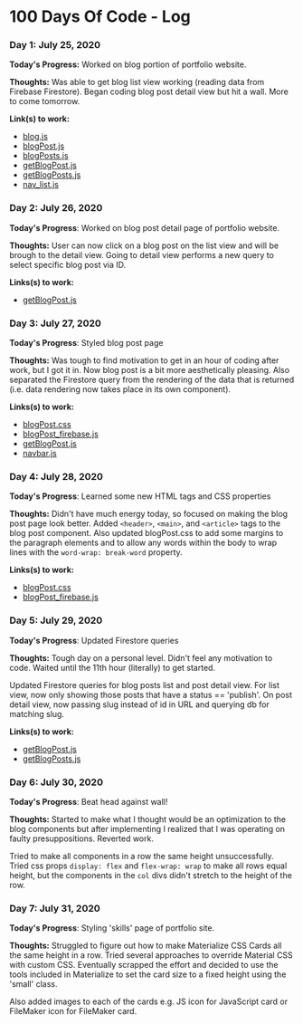 # 100 Days Of Code - Log

### Day 1: July 25, 2020

**Today's Progress:** Worked on blog portion of portfolio website.

**Thoughts:** Was able to get blog list view working (reading data from Firebase Firestore). Began coding blog post detail view but hit a wall. More to come tomorrow.

**Link(s) to work:**
- [blog.js](Code/Day_001/blog.js)
- [blogPost.js](Code/Day_001/blogPost.js)
- [blogPosts.js](Code/Day_001/blogPosts.js)
- [getBlogPost.js](Code/Day_001/getBlogPost.js)
- [getBlogPosts.js](Code/Day_001/getBlogPosts.js)
- [nav_list.js](Code/Day_001/nav_list.js)

### Day 2: July 26, 2020

**Today's Progress**: Worked on blog post detail page of portfolio website.

**Thoughts:** User can now click on a blog post on the list view and will be brough to the detail view. Going to detail view performs a new query to select specific blog post via ID.

**Links(s) to work:**
- [getBlogPost.js](Code/Day_002/getBlogPost.js)

### Day 3: July 27, 2020

**Today's Progress**: Styled blog post page

**Thoughts:** Was tough to find motivation to get in an hour of coding after work, but I got it in. Now blog post is a bit more aesthetically pleasing. Also separated the Firestore query from the rendering of the data that is returned (i.e. data rendering now takes place in its own component).

**Links(s) to work:**
- [blogPost.css](Code/Day_003/blogPost.css)
- [blogPost_firebase.js](Code/Day_003/blogPost_firebase.js)
- [getBlogPost.js](Code/Day_003/getBlogPost.js)
- [navbar.js](Code/Day_003/navbar.js)

### Day 4: July 28, 2020

**Today's Progress**: Learned some new HTML tags and CSS properties

**Thoughts:** Didn't have much energy today, so focused on making the blog post page look better. Added `<header>`, `<main>`, and `<article>` tags to the blog post component. Also updated blogPost.css to add some margins to the paragraph elements and to allow any words within the body to wrap lines with the `word-wrap: break-word` property. 

**Links(s) to work:**
- [blogPost.css](Code/Day_004/blogPost.css)
- [blogPost_firebase.js](Code/Day_004/blogPost_firebase.js)

### Day 5: July 29, 2020

**Today's Progress**: Updated Firestore queries

**Thoughts:** Tough day on a personal level. Didn't feel any motivation to code. Waited until the 11th hour (literally) to get started. 

Updated Firestore queries for blog posts list and post detail view. For list view, now only showing those posts that have a status == 'publish'. On post detail view, now passing slug instead of id in URL and querying db for matching slug.

**Links(s) to work:**
- [getBlogPost.js](Code/Day_005/getBlogPost.js)
- [getBlogPosts.js](Code/Day_005/getBlogPosts.js)

### Day 6: July 30, 2020

**Today's Progress**: Beat head against wall!

**Thoughts:** Started to make what I thought would be an optimization to the blog components but after implementing I realized that I was operating on faulty presuppositions. Reverted work. 

Tried to make all components in a row the same height unsuccessfully. Tried css props `display: flex` and `flex-wrap: wrap` to make all rows equal height, but the components in the `col` divs didn't stretch to the height of the row.

### Day 7: July 31, 2020

**Today's Progress**: Styling 'skills' page of portfolio site.

**Thoughts:** Struggled to figure out how to make Materialize CSS Cards all the same height in a row. Tried several approaches to override Material CSS with custom CSS. Eventually scrapped the effort and decided to use the tools included in Materialize to set the card size to a fixed height using the 'small' class.

Also added images to each of the cards e.g. JS icon for JavaScript card or FileMaker icon for FileMaker card.